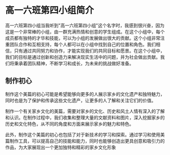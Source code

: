 # 高一六班第四小组简介
高一六班第四小组当我听到"高一六班第四小组"这个名字时，我感到很兴奋，因为这是一个非常棒的小组，由一群充满热情和创意的学生组成。在这个小组中，每个成员都有独特的才华和技能，可以为小组的发展做出很大的贡献。这个小组非常注重团队合作和互相支持，每个人都可以在小组中找到自己的位置和角色。我们相信，只有通过共同努力和协作，才能实现我们的共同目标和愿景。在这个小组中，我们的目标是通过创新和创造力来解决现实生活中的问题，并为社会做出贡献。我们将秉承着团队精神，不断学习和成长，为未来的挑战做好准备。

## 制作初心
制作这个美篇的初心可能是希望能够向更多的人展示家乡的文化遗产和独特魅力，同时也是为了保护和传承这些文化遗产，让更多的人了解和关注它们的价值。

制作一个有关家乡文化的美篇，需要对家乡的文化、历史和风土人情有深入的了解和认识。在制作过程中，我们收集和整理大量的文献资料和图片，深入挖掘家乡的历史和文化特色，从不同的角度和方面来展示家乡的魅力和特色。

此外，制作这个美篇的初心也包括了对于新技术的学习和探索。通过学习和使用美篇制作工具，可以提高自己的技能和能力，同时也能够创造出更具创意和吸引力的作品，为大家展现出一个更加独特和精彩的家乡文化形象
